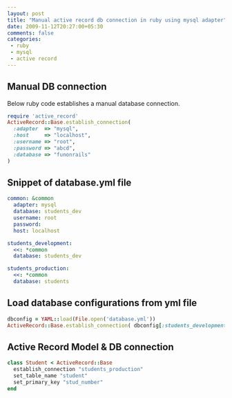 ```yaml
---
layout: post
title: "Manual active record db connection in ruby using mysql adapter"
date: 2009-11-12T20:27:00+05:30
comments: false
categories:
 - ruby
 - mysql
 - active record
---
```

## Manual DB connection
Below ruby code establishes a manual database connection.
```ruby
require 'active_record'
ActiveRecord::Base.establish_connection(
  :adapter  => "mysql",     
  :host     => "localhost",     
  :username => "root",     
  :password => "abcd",     
  :database => "funonrails"   
) 
```

## Snippet of database.yml file
```yml
common: &common
  adapter: mysql   
  database: students_dev   
  username: root   
  password:   
  host: localhost  

students_development:   
  <<: *common   
  database: students_dev  

students_production:   
  <<: *common   
  database: students 
```

## Load database configurations from yml file
```ruby
dbconfig = YAML::load(File.open('database.yml'))  
ActiveRecord::Base.establish_connection( dbconfig[:students_development] ) 
```

## Active Record Model & DB connection 
```ruby
class Student < ActiveRecord::Base
  establish_connection "students_production"   
  set_table_name "student"   
  set_primary_key "stud_number" 
end 
```

